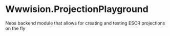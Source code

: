 # Wwwision.ProjectionPlayground
Neos backend module that allows for creating and testing ESCR projections on the fly
